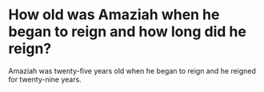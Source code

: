 # How old was Amaziah when he began to reign and how long did he reign?

Amaziah was twenty-five years old when he began to reign and he reigned for twenty-nine years.
